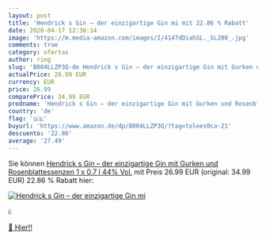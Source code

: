 ```yaml
---
layout: post
title: 'Hendrick s Gin – der einzigartige Gin mi mit 22.86 % Rabatt'
date: 2020-04-17 12:38:14
image: 'https://m.media-amazon.com/images/I/4147dDiahSL._SL200_.jpg'
comments: true
category: ofertas
author: ring
slug: 'B004LLZP3Q-de Hendrick s Gin – der einzigartige Gin mit Gurken und Rosenblattessenzen  1 x 0.7 l  44% Vol.'
actualPrice: 26.99 EUR
currency: EUR
price: 26.99
comparePrice: 34.99 EUR
prodname: 'Hendrick s Gin – der einzigartige Gin mit Gurken und Rosenblattessenzen  1 x 0.7 l  44% Vol.'
country: 'de'
flag: '🇩🇪'
buyurl: 'https://www.amazon.de/dp/B004LLZP3Q/?tag=tolees0ca-21'
descuento: '22.86'
average: '27.49'
---
```


Sie können [Hendrick s Gin – der einzigartige Gin mit Gurken und Rosenblattessenzen  1 x 0.7 l  44% Vol.](https://www.amazon.de/dp/B004LLZP3Q/?tag=tolees0ca-21) mit Preis 26.99 EUR (original: 34.99 EUR) 22.86 % Rabatt hier:

[![Hendrick s Gin – der einzigartige Gin mi](https://m.media-amazon.com/images/I/4147dDiahSL._SL200_.jpg)](https://www.amazon.de/dp/B004LLZP3Q/?tag=tolees0ca-21)

ℹ️:


[🛒 Hier!!](https://www.amazon.de/dp/B004LLZP3Q/?tag=tolees0ca-21)
